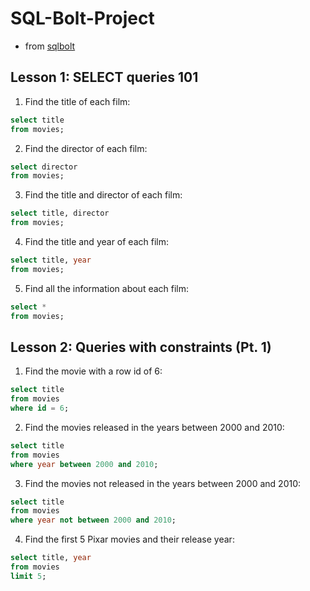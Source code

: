 # SQL-Bolt-Project
- from [sqlbolt](https://sqlbolt.com/)

## Lesson 1: SELECT queries 101
1. Find the title of each film:
```sql
select title
from movies;
```
2. Find the director of each film:
```sql
select director
from movies;
```
3. Find the title and director of each film:
```sql
select title, director
from movies;
```
4. Find the title and year of each film:
```sql
select title, year
from movies;
```
5. Find all the information about each film:
```sql
select *
from movies;
```

## Lesson 2: Queries with constraints (Pt. 1)
1. Find the movie with a row id of 6:
```sql
select title
from movies
where id = 6;
```
2. Find the movies released in the years between 2000 and 2010:
```sql
select title
from movies
where year between 2000 and 2010;
```
3. Find the movies not released in the years between 2000 and 2010:
```sql
select title
from movies
where year not between 2000 and 2010;
```
4. Find the first 5 Pixar movies and their release year:
```sql
select title, year 
from movies
limit 5;
```



